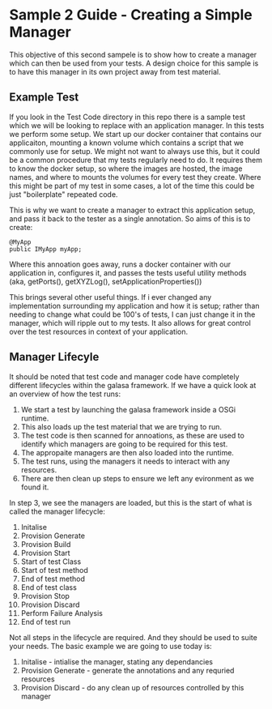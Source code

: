 # Sample 2 Guide - Creating a Simple Manager

This objective of this second sampele is to show how to create a manager which can then be used from your tests. A design choice for this sample is to have this manager in its own project away from test material.

## Example Test

If you look in the Test Code directory in this repo there is a sample test which we will be looking to replace with an application manager. In this tests we perform some setup. We start up our docker container that contains our applicaiton, mounting a known volume which contains a script that we commonly use for setup. We might not want to always use this, but it could be a common procedure that my tests regularly need to do. It requires them to know the docker setup, so where the images are hosted, the image names, and where to mounts the volumes for every test they create. Where this might be part of my test in some cases, a lot of the time this could be just "boilerplate" repeated code.

This is why we want to create a manager to extract this application setup, and pass it back to the tester as a single annotation. So aims of this is to create:

```
@MyApp
public IMyApp myApp;
```

Where this annoation goes away, runs a docker container with our application in, configures it, and passes the tests useful utility methods (aka, getPorts(), getXYZLog(), setApplicationProperties())

This brings several other useful things. If i ever changed any implementation surrounding my application and how it is setup; rather than needing to change what could be 100's of tests, I can just change it in the manager, which will ripple out to my tests. It also allows for great control over the test resources in context of your application.

## Manager Lifecyle

It should be noted that test code and manager code have completely different lifecycles within the galasa framework. If we have a quick look at an overview of how the test runs:

1. We start a test by launching the galasa framework inside a OSGi runtime.
1. This also loads up the test material that we are trying to run.
1. The test code is then scanned for annoations, as these are used to identify which managers are going to be required for this test.
1. The appropaite managers are then also loaded into the runtime.
1. The test runs, using the managers it needs to interact with any resources.
1. There are then clean up steps to ensure we left any evironment as we found it.

In step 3, we see the managers are loaded, but this is the start of what is called the manager lifecycle:

1. Initalise
1. Provision Generate
1. Provision Build
1. Provision Start
1. Start of test Class
1. Start of test method
1. End of test method
1. End of test class
1. Provision Stop
1. Provision Discard
1. Perform Failure Analysis
1. End of test run

Not all steps in the lifecycle are required. And they should be used to suite your needs. The basic example we are going to use today is:
1. Initalise - intialise the manager, stating any dependancies
1. Provision Generate - generate the annotations and any requried resources
1. Provision Discard  - do any clean up of resources controlled by this manager
